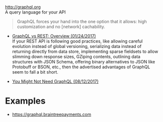 http://graphql.org  
A query language for your API  

> GraphQL forces your hand into the one option that it allows: high customization and no [network] cachability.

- [GraphQL vs REST: Overview (01/24/2017)](https://philsturgeon.uk/api/2017/01/24/graphql-vs-rest-overview/)  
If your REST API is following good practices, like allowing careful evolution instead of global versioning, serializing data instead of returning directly from data store, implementing sparse fieldsets to allow slimming down response sizes, GZiping contents, outlining data structures with JSON Schema, offering binary alternatives to JSON like Protobuff or BSON, etc., then the advertised advantages of GraphQL seem to fall a bit short.

- [You Might Not Need GraphQL (08/12/2017)](https://blog.apisyouwonthate.com/you-might-not-need-graphql-9f875d7585b5)


# Examples
- https://graphql.braintreepayments.com
